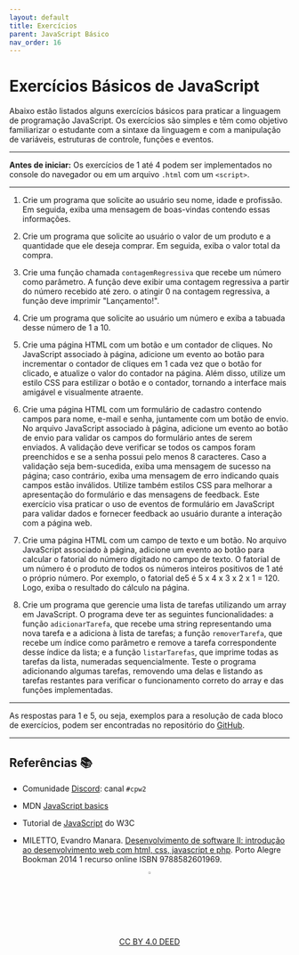 ```yaml
---
layout: default
title: Exercícios
parent: JavaScript Básico
nav_order: 16
---
```


# Exercícios Básicos de JavaScript

Abaixo estão listados alguns exercícios básicos para praticar a linguagem de
programação JavaScript. Os exercícios são simples e têm como objetivo
familiarizar o estudante com a sintaxe da linguagem e com a manipulação de
variáveis, estruturas de controle, funções e eventos.

---
**Antes de iniciar:** Os exercícios de 1 até 4 podem ser implementados no
console do navegador ou em um arquivo `.html` com um `<script>`.

---

1. Crie um programa que solicite ao usuário seu nome, idade e profissão.
   Em seguida, exiba uma mensagem de boas-vindas contendo essas informações.

1. Crie um programa que solicite ao usuário o valor de um produto e a quantidade
   que ele deseja comprar. Em seguida, exiba o valor total da compra.

1. Crie uma função chamada `contagemRegressiva` que recebe um número como
   parâmetro. A função deve exibir uma contagem regressiva a partir do número
   recebido até zero. o atingir 0 na contagem regressiva, a função deve imprimir
   "Lançamento!".

1. Crie um programa que solicite ao usuário um número e exiba a tabuada desse
   número de 1 a 10.

1. Crie uma página HTML com um botão e um contador de cliques. No JavaScript
   associado à página, adicione um evento ao botão para incrementar o contador
   de cliques em 1 cada vez que o botão for clicado, e atualize o valor do
   contador na página. Além disso, utilize um estilo CSS para estilizar o botão
   e o contador, tornando a interface mais amigável e visualmente atraente.

1. Crie uma página HTML com um formulário de cadastro contendo campos para nome,
   e-mail e senha, juntamente com um botão de envio. No arquivo
   JavaScript associado à página, adicione um evento ao botão de envio para
   validar os campos do formulário antes de serem enviados. A validação deve
   verificar se todos os campos foram preenchidos e se a senha possui pelo
   menos 8 caracteres. Caso a validação seja bem-sucedida, exiba uma mensagem
   de sucesso na página; caso contrário, exiba uma mensagem de erro indicando
   quais campos estão inválidos. Utilize também estilos CSS para melhorar a
   apresentação do formulário e das mensagens de feedback. Este exercício visa
   praticar o uso de eventos de formulário em JavaScript para validar dados e
   fornecer feedback ao usuário durante a interação com a página web.

1. Crie uma página HTML com um campo de texto e um botão. No arquivo JavaScript
   associado à página, adicione um evento ao botão para calcular o fatorial do
   número digitado no campo de texto. O fatorial de um número é o produto de
   todos os números inteiros positivos de 1 até o próprio número. Por exemplo,
   o fatorial de5 é 5 x 4 x 3 x 2 x 1 = 120. Logo, exiba o resultado do cálculo
   na página.

1. Crie um programa que gerencie uma lista de tarefas utilizando um array em
   JavaScript. O programa deve ter as seguintes funcionalidades: a função
   `adicionarTarefa`, que recebe uma string representando uma nova tarefa e a
   adiciona à lista de tarefas; a função `removerTarefa`, que recebe um índice
   como parâmetro e remove a tarefa correspondente desse índice da lista; e a
   função `listarTarefas`, que imprime todas as tarefas da lista,
   numeradas sequencialmente. Teste o programa adicionando algumas tarefas,
   removendo uma delas e listando as tarefas restantes para verificar o
   funcionamento correto do array e das funções implementadas.


---

As respostas para 1 e 5, ou seja, exemplos para a resolução de cada bloco de
exercícios, podem ser encontradas no repositório do
[GitHub](https://github.com/rodrigoprestesmachado/cpw2/tree/dev/exemplos/exercicios/basicos/src).

---

## Referências 📚

* Comunidade [Discord](https://discord.com/invite/C29cqvm): canal `#cpw2`

* MDN [JavaScript basics](https://developer.mozilla.org/en-US/docs/Learn/Getting_started_with_the_web/JavaScript_basics)

* Tutorial de [JavaScript](http://www.w3schools.com/js) do W3C

* MILETTO, Evandro Manara. [Desenvolvimento de software II: introdução ao desenvolvimento web com html, css, javascript e php](https://biblioteca.ifrs.edu.br/pergamum_ifrs/biblioteca_s/acesso_login.php?cod_acervo_acessibilidade=5020682&acesso=aHR0cHM6Ly9pbnRlZ3JhZGEubWluaGFiaWJsaW90ZWNhLmNvbS5ici9ib29rcy85Nzg4NTgyNjAxOTY5&label=acesso%20restrito). Porto Alegre Bookman 2014 1 recurso online
ISBN 9788582601969.

<center>
    <a href="https://github.com/rodrigoprestesmachado" target="blanck">
        <img src="../imgs/logo.png" alt="Rodrigo Prestes Machado" width="3%"
        height="3%" border=0 style="border:0; text-decoration:none;
        outline:none">
    </a>
    <br/>
    <a rel="license" href="http://creativecommons.org/licenses/by/4.0/">
        CC BY 4.0 DEED
    </a>
</center>